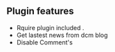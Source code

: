 <div dir="ltr">

## Plugin features
- Rquire plugin included .
- Get lastest news from dcm blog
- Disable Comment's
</div>
